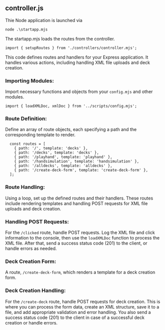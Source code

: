 ## controller.js

Thie Node application is launched via 
```
node .\startapp.mjs
```
The startapp.mjs loads the routes from the controller.
```
import { setupRoutes } from './controllers/controller.mjs'; 
```
This code defines routes and handlers for your Express application. It handles various actions, including handling XML file uploads and deck creation.


### Importing Modules: 
Import necessary functions and objects from your `config.mjs` and other modules.
```
import { loadXMLDoc, xmlDoc } from '../scripts/config.mjs';
 ```

### Route Definition: 
Define an array of route objects, each specifying a path and the corresponding template to render.
```
  const routes = [
    { path: '/', template: 'decks' },
    { path: '/decks', template: 'decks' },
    { path: '/playhand', template: 'playhand' },
    { path: '/handsimulation', template: 'handsimulation' },
    { path: '/alldecks', template: 'alldecks' },
    { path: '/create-deck-form', template: 'create-deck-form' },
  ];
```
### Route Handling: 
Using a loop, set up the defined routes and their handlers. These routes include rendering templates and handling POST requests for XML file uploads and deck creation.

### Handling POST Requests:
For the `/clicked` route, handle POST requests. Log the XML file and click information to the console, then use the `loadXMLDoc` function to process the XML file. After that, send a success status code (201) to the client, or handle errors as needed.

### **Deck Creation Form**:
A route, `/create-deck-form`, which renders a template for a deck creation form.

### **Deck Creation Handling**:

 For the `/create-deck` route, handle POST requests for deck creation. This is where you can process the form data, create an XML structure, save it to a file, and add appropriate validation and error handling. You also send a success status code (201) to the client in case of a successful deck creation or handle errors.
